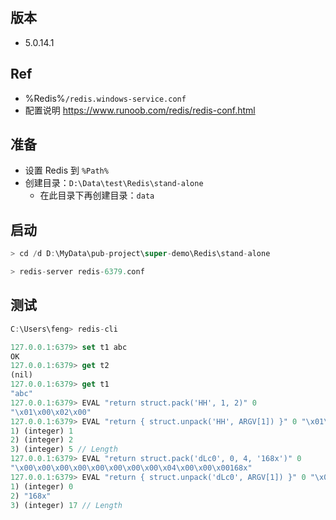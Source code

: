 ## 版本
- 5.0.14.1

## Ref
- %Redis%`/redis.windows-service.conf`
- 配置说明 https://www.runoob.com/redis/redis-conf.html

## 准备
- 设置 Redis 到 `%Path%`
- 创建目录：`D:\Data\test\Redis\stand-alone`
  - 在此目录下再创建目录：`data`

## 启动
```js
> cd /d D:\MyData\pub-project\super-demo\Redis\stand-alone

> redis-server redis-6379.conf
```

## 测试
```js
C:\Users\feng> redis-cli

127.0.0.1:6379> set t1 abc
OK
127.0.0.1:6379> get t2
(nil)
127.0.0.1:6379> get t1
"abc"
127.0.0.1:6379> EVAL "return struct.pack('HH', 1, 2)" 0
"\x01\x00\x02\x00"
127.0.0.1:6379> EVAL "return { struct.unpack('HH', ARGV[1]) }" 0 "\x01\x00\x02\x00"
1) (integer) 1
2) (integer) 2
3) (integer) 5 // Length
127.0.0.1:6379> EVAL "return struct.pack('dLc0', 0, 4, '168x')" 0
"\x00\x00\x00\x00\x00\x00\x00\x00\x04\x00\x00\x00168x"
127.0.0.1:6379> EVAL "return { struct.unpack('dLc0', ARGV[1]) }" 0 "\x00\x00\x00\x00\x00\x00\x00\x00\x04\x00\x00\x00168x"
1) (integer) 0
2) "168x"
3) (integer) 17 // Length
```